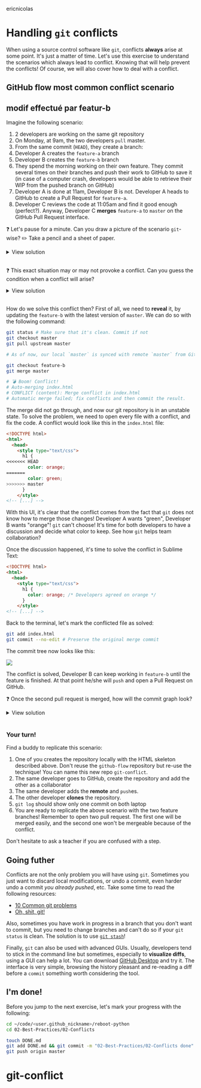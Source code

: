 ericnicolas
# Handling `git` conflicts

When using a source control software like `git`, conflicts **always** arise at some point. It's just a matter of time. Let's use this exercise to understand the scenarios which always lead to conflict. Knowing that will help prevent the conflicts! Of course, we will also cover how to deal with a conflict.

## GitHub flow most common conflict scenario
## modif effectué par featur-b
Imagine the following scenario:

1. 2 developers are working on the same git repository
1. On Monday, at 9am, the two developers `pull` master.
1. From the same commit (`HEAD`), they create a branch:
  1. Developer A creates the `feature-a` branch
  1. Developer B creates the `feature-b` branch
1. They spend the morning working on their own feature. They commit several times on their branches and push their work to GitHub to save it (in case of a computer crash, developers would be able to retrieve their WIP from the pushed branch on GitHub)
1. Developer A is done at 11am, Developer B is not. Developer A heads to GitHub to create a Pull Request for `feature-a`.
1. Developer C reviews the code at 11:05am and find it good enough (perfect?). Anyway, Developer C **merges** `feature-a` to `master` on the GitHub Pull Request interface.

❓ Let's pause for a minute. Can you draw a picture of the scenario `git`-wise? ✏️ Take a pencil and a sheet of paper.

<details><summary markdown='span'>View solution
</summary>

![](https://res.cloudinary.com/wagon/image/upload/v1560714952/merge-a_onl0os.png)

</details>

<br>

❓ This exact situation may or may not provoke a conflict. Can you guess the condition when a conflict will arise?

<details><summary markdown='span'>View solution
</summary>

Let's suppose that on Monday, 9am, the latest commit in `master` held the following content for `./index.html`:

```html
<!DOCTYPE html>
<html>
  <head>
    <style type="text/css">
      h1 {
        color: red;
      }
    </style>
  </head>
  <body>
    <h1>Hello world!</h1>
  </body>
</html>
```

💡 CSS should be in a separated file. We just try to keep this example simple.

Now suppose that in `feature-a`, Developer A changed line 6 of this file to put `color: green`. During the same time, Developer B changed the exect same line in `feature-b` to put `color: orange`.

As `feature-a` got merged, `master` now has `color: green` on line 6. That's a conflict that will arise as this line changed since `feature-b` was created **and** it was changed in a commit of `feature-b`. If those two conditions are met, **then** you will always have a conflict.

</details>

<br>

How do we solve this conflict then? First of all, we need to __reveal__ it, by updating the `feature-b` with the latest version of `master`. We can do so with the following command:

```bash
git status # Make sure that it's clean. Commit if not
git checkout master
git pull upstream master

# As of now, our local `master` is synced with remote `master` from GitHub

git checkout feature-b
git merge master

# 💣 Boom! Conflict!
# Auto-merging index.html
# CONFLICT (content): Merge conflict in index.html
# Automatic merge failed; fix conflicts and then commit the result.
```

The merge did not go through, and now our git repository is in an unstable state. To solve the problem, we need to open every file with a conflict, and fix the code. A conflict would look like this in the `index.html` file:

```html
<!DOCTYPE html>
<html>
  <head>
    <style type="text/css">
      h1 {
<<<<<<< HEAD
        color: orange;
=======
        color: green;
>>>>>>> master
      }
    </style>
<!-- [...] -->
```

With this UI, it's clear that the conflict comes from the fact that `git` does not know how to merge those changes! Developer A wants "green", Developer B wants "orange"! `git` can't choose! It's time for both developers to have a discussion and decide what color to keep. See how `git` helps team collaboration?

Once the discussion happened, it's time to solve the conflict in Sublime Text:

```html
<!DOCTYPE html>
<html>
  <head>
    <style type="text/css">
      h1 {
        color: orange; /* Developers agreed on orange */
      }
    </style>
<!-- [...] -->
```

Back to the terminal, let's mark the conflicted file as solved:

```bash
git add index.html
git commit --no-edit # Preserve the original merge commit
```

The commit tree now looks like this:

![](https://res.cloudinary.com/wagon/image/upload/v1560714980/merge-master-in-b_vpds1x.png)

The conflict is solved, Developer B can keep working in `feature-b` until the feature is finished. At that point he/she will `push` and open a Pull Request on GitHub.

❓ Once the second pull request is merged, how will the commit graph look?

<details><summary markdown="span">View solution
</summary>

![](https://res.cloudinary.com/wagon/image/upload/v1560714962/merge-b_ason4h.png)

</details>

<br>

### Your turn!

Find a buddy to replicate this scenario:

1. One of you creates the repository locally with the HTML skeleton described above. Don't reuse the `github-flow` repository but re-use the technique! You can name this new repo `git-conflict`.
1. The same developer goes to GitHub, create the repository and add the other as a collaborator
1. The same developer adds the **remote** and `push`es.
1. The other developer **clones** the repository.
1. `git log` should show only one commit on both laptop
1. You are ready to replicate the above scenario with the two feature branches! Remember to open two pull request. The first one will be merged easily, and the second one won't be mergeable because of the conflict.

Don't hesitate to ask a teacher if you are confused with a step.

## Going futher

Conflicts are not the only problem you will have using `git`. Sometimes you just want to discard local modifications, or undo a commit, even harder undo a commit _you already pushed_, etc. Take some time to read the following resources:

- [10 Common git problems](https://www.codementor.io/citizen428/git-tutorial-10-common-git-problems-and-how-to-fix-them-aajv0katd)
- [Oh, shit, git!](http://ohshitgit.com/)

Also, sometimes you have work in progress in a branch that you don't want to commit, but you need to change branches and can't do so if your `git status` is clean. The solution is to use [`git stash`](https://www.atlassian.com/git/tutorials/saving-changes/git-stash)!

Finally, `git` can also be used with advanced GUIs. Usually, developers tend to stick in the command line but sometimes, especially to **visualize diffs**, using a GUI can help a lot. You can download [GitHub Desktop](https://desktop.github.com/) and try it. The interface is very simple, browsing the history pleasant and re-reading a diff before a `commit` something worth considering the tool.

## I'm done!

Before you jump to the next exercise, let's mark your progress with the following:

```bash
cd ~/code/<user.github_nickname>/reboot-python
cd 02-Best-Practices/02-Conflicts

touch DONE.md
git add DONE.md && git commit -m "02-Best-Practices/02-Conflicts done"
git push origin master
```
# git-conflict
